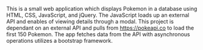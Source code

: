 This is a small web application which displays Pokemon in a database using HTML, CSS, JavaScript, and jQuery. The JavaScript loads up an external API and enables of viewing details through a modal. This project is dependant on an external API and pulls from https://pokeapi.co to load the first 150 Pokemon. The app fetches data from the API with asynchronous operations utilizes a bootstrap framework.
